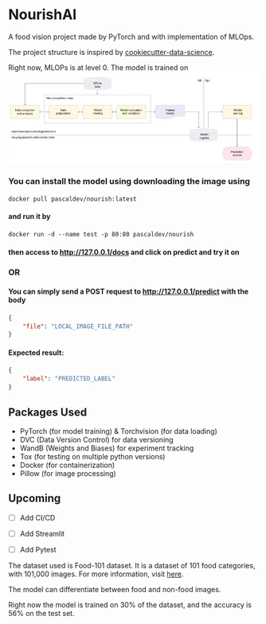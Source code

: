 NourishAI
==============================
A food vision project made by PyTorch and with implementation of MLOps.

The project structure is inspired by [cookiecutter-data-science](https://drivendata.github.io/cookiecutter-data-science/).

Right now, MLOPs is at level 0. The model is trained on
![MLOPSLevel0](MLOPS0.jpeg)

### You can install the model using downloading the image using
```docker
docker pull pascaldev/nourish:latest
```
#### and run it by
```docker
docker run -d --name test -p 80:80 pascaldev/nourish
```
#### then access to http://127.0.0.1/docs and click on predict and try it on

### OR

#### You can simply send a POST request to http://127.0.0.1/predict with the body

```json
{
    "file": "LOCAL_IMAGE_FILE_PATH"
}
```
#### Expected result:
```json
{
    "label": "PREDICTED_LABEL"
}
```

## Packages Used
- PyTorch (for model training) & Torchvision (for data loading)
- DVC (Data Version Control) for data versioning
- WandB (Weights and Biases) for experiment tracking
- Tox (for testing on multiple python versions)
- Docker (for containerization) 
- Pillow (for image processing)

## Upcoming
- [ ] Add CI/CD
- [ ] Add Streamlit
- [ ] Add Pytest


The dataset used is Food-101 dataset. It is a dataset of 101 food categories, with 101,000 images. For more information, visit [here](https://www.kaggle.com/dansbecker/food-101).

The model can differentiate between food and non-food images.

Right now the model is trained on 30% of the dataset, and the accuracy is 56% on the test set.

